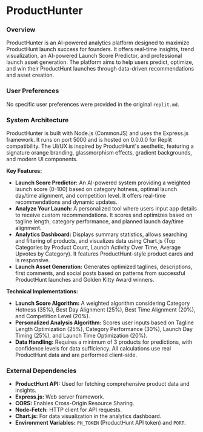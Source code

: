 # ProductHunter

### Overview
ProductHunter is an AI-powered analytics platform designed to maximize ProductHunt launch success for founders. It offers real-time insights, trend visualization, an AI-powered Launch Score Predictor, and professional launch asset generation. The platform aims to help users predict, optimize, and win their ProductHunt launches through data-driven recommendations and asset creation.

### User Preferences
No specific user preferences were provided in the original `replit.md`.

### System Architecture
ProductHunter is built with Node.js (CommonJS) and uses the Express.js framework. It runs on port 5000 and is hosted on 0.0.0.0 for Replit compatibility. The UI/UX is inspired by ProductHunt's aesthetic, featuring a signature orange branding, glassmorphism effects, gradient backgrounds, and modern UI components.

**Key Features:**
*   **Launch Score Predictor:** An AI-powered system providing a weighted launch score (0-100) based on category hotness, optimal launch day/time alignment, and competition level. It offers real-time recommendations and dynamic updates.
*   **Analyze Your Launch:** A personalized tool where users input app details to receive custom recommendations. It scores and optimizes based on tagline length, category performance, and planned launch day/time alignment.
*   **Analytics Dashboard:** Displays summary statistics, allows searching and filtering of products, and visualizes data using Chart.js (Top Categories by Product Count, Launch Activity Over Time, Average Upvotes by Category). It features ProductHunt-style product cards and is responsive.
*   **Launch Asset Generation:** Generates optimized taglines, descriptions, first comments, and social posts based on patterns from successful ProductHunt launches and Golden Kitty Award winners.

**Technical Implementations:**
*   **Launch Score Algorithm:** A weighted algorithm considering Category Hotness (35%), Best Day Alignment (25%), Best Time Alignment (20%), and Competition Level (20%).
*   **Personalized Analysis Algorithm:** Scores user inputs based on Tagline Length Optimization (25%), Category Performance (30%), Launch Day Timing (25%), and Launch Time Optimization (20%).
*   **Data Handling:** Requires a minimum of 3 products for predictions, with confidence levels for data sufficiency. All calculations use real ProductHunt data and are performed client-side.

### External Dependencies
*   **ProductHunt API:** Used for fetching comprehensive product data and insights.
*   **Express.js:** Web server framework.
*   **CORS:** Enables Cross-Origin Resource Sharing.
*   **Node-Fetch:** HTTP client for API requests.
*   **Chart.js:** For data visualization in the analytics dashboard.
*   **Environment Variables:** `PH_TOKEN` (ProductHunt API token) and `PORT`.